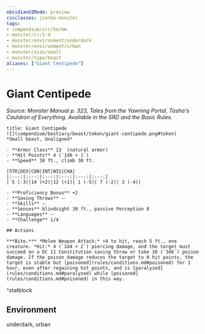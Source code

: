```yaml
---
obsidianUIMode: preview
cssclasses: json5e-monster
tags:
- compendium/src/5e/mm
- monster/cr/1-4
- monster/environment/underdark
- monster/environment/urban
- monster/size/small
- monster/type/beast
aliases: ["Giant Centipede"]
---
```

# Giant Centipede
*Source: Monster Manual p. 323, Tales from the Yawning Portal, Tasha's Cauldron of Everything. Available in the SRD and the Basic Rules.*  

```ad-statblock
title: Giant Centipede
![](compendium/bestiary/beast/token/giant-centipede.png#token)
*Small beast, Unaligned*

- **Armor Class** 13  (natural armor)
- **Hit Points** 4 (`1d6 + 1`)
- **Speed** 30 ft., climb 30 ft.

|STR|DEX|CON|INT|WIS|CHA|
|:---:|:---:|:---:|:---:|:---:|:---:|
| 5 (-3)|14 (+2)|12 (+1)| 1 (-5)| 7 (-2)| 3 (-4)|

- **Proficiency Bonus** +2
- **Saving Throws** ⏤
- **Skills** ⏤
- **Senses** blindsight 30 ft., passive Perception 8
- **Languages** —
- **Challenge** 1/4

## Actions

***Bite.*** *Melee Weapon Attack:* +4 to hit, reach 5 ft., one creature. *Hit:* 4 (`1d4 + 2`) piercing damage, and the target must succeed on a DC 11 Constitution saving throw or take 10 (`3d6`) poison damage. If the poison damage reduces the target to 0 hit points, the target is stable but [poisoned](rules/conditions.md#poisoned) for 1 hour, even after regaining hit points, and is [paralyzed](rules/conditions.md#paralyzed) while [poisoned](rules/conditions.md#poisoned) in this way.
```
^statblock

## Environment

underdark, urban